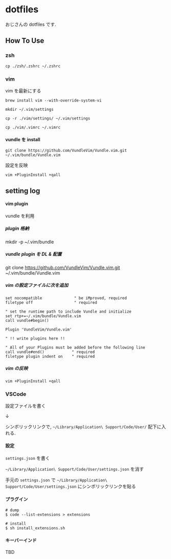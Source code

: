 # dotfiles

おじさんの dotfiles です.

## How To Use

### zsh

```
cp ./zsh/.zshrc ~/.zshrc
```

### vim

vim を最新にする

```
brew install vim --with-override-system-vi
```

```
mkdir ~/.vim/settings

cp -r ./vim/settings/ ~/.vim/settings

cp ./vim/.vimrc ~/.vimrc
```

#### vundle を install

```
git clone https://github.com/VundleVim/Vundle.vim.git ~/.vim/bundle/Vundle.vim
```

設定を反映

```
vim +PluginInstall +qall
```

## setting log

#### vim plugin

vundle を利用

##### plugin 格納

mkdir -p ~/.vim/bundle

##### vundle plugin を DL & 配置

git clone https://github.com/VundleVim/Vundle.vim.git ~/.vim/bundle/Vundle.vim

##### vim の設定ファイルに次を追加

```
set nocompatible              " be iMproved, required
filetype off                  " required

" set the runtime path to include Vundle and initialize
set rtp+=~/.vim/bundle/Vundle.vim
call vundle#begin()

Plugin 'VundleVim/Vundle.vim'

" !! write plugins here !!

" All of your Plugins must be added before the following line
call vundle#end()            " required
filetype plugin indent on    " required
```

##### vim の反映

```
vim +PluginInstall +qall
```

### VSCode

設定ファイルを書く

↓

シンボリックリンクで, `~/Library/Application\ Support/Code/User/` 配下に入れる.

#### 設定

`settings.json` を書く

`~/Library/Application\ Support/Code/User/settings.json` を消す

手元の `settings.json` で `~/Library/Application\ Support/Code/User/settings.json` にシンボリックリンクを貼る

#### プラグイン

```
# dump
$ code --list-extensions > extensions

# install
$ sh install_extensions.sh
```

#### キーバーインド

TBD

